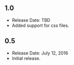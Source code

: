 ## 1.0
* Release Date: TBD
* Added support for css files.

## 0.5
* Release Date: July 12, 2016
* Initial release.
